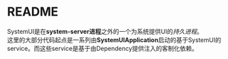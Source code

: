 # README
SystemUI是在**system-server进程**之外的一个为系统提供UI的*持久进程*。  
这里的大部分代码起点是一系列由**SystemUIApplication**启动的基于SystemUI的service。而这些service是基于由Dependency提供注入的客制化依赖。  

